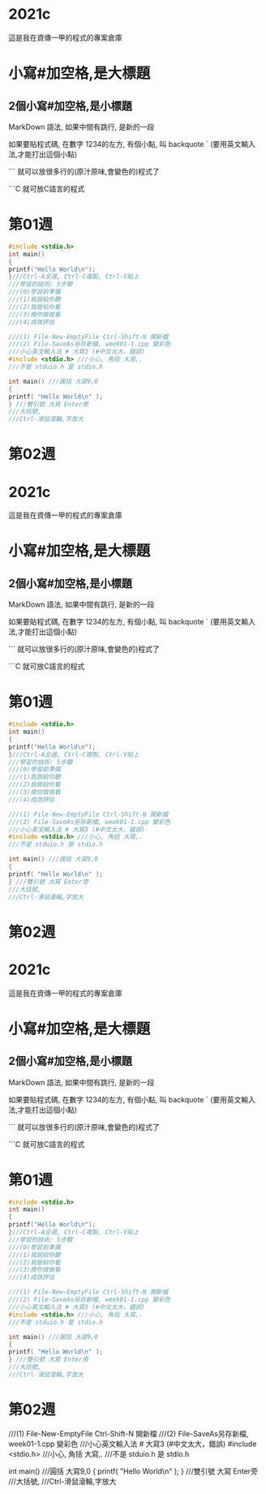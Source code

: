 # 2021c
這是我在資傳一甲的程式的專案倉庫

# 小寫#加空格,是大標題
## 2個小寫#加空格,是小標題

MarkDown 語法, 如果中間有跳行, 是新的一段

如果要貼程式碼, 在數字 1234的左方, 有個小點, 叫 backquote \`
(要用英文輸入法,才能打出這個小點)

\`\`\` 就可以放很多行的(原汁原味,會變色的)程式了

\`\`\`C 就可放C語言的程式


# 第01週
```C
#include <stdio.h>
int main()
{
printf("Hello World\n");
}///Ctrl-A全選, Ctrl-C複製, Ctrl-V貼上
///學習的技術: 5步驟
///(0)學習前準備
///(1)我說給你聽
///(2)我做給你看
///(3)換你做做看
///(4)成效評估
```

```C
///(1) File-New-EmptyFile Ctrl-Shift-N 開新檔
///(2) File-SaveAs另存新檔, week01-1.cpp 變彩色
///小心英文輸入法 # 大寫3 (#中文太大，錯誤)
#include <stdio.h> ///小心, 角括 大寫,.
///不是 stduio.h 是 stdio.h

int main() ///圓括 大寫9,0
{
printf( "Hello World\n" );
} ///雙引號 大寫 Enter旁
///大括號,
///Ctrl-滑鼠滾輪,字放大
```

# 第02週
# 2021c
這是我在資傳一甲的程式的專案倉庫

# 小寫#加空格,是大標題
## 2個小寫#加空格,是小標題

MarkDown 語法, 如果中間有跳行, 是新的一段

如果要貼程式碼, 在數字 1234的左方, 有個小點, 叫 backquote \`
(要用英文輸入法,才能打出這個小點)

\`\`\` 就可以放很多行的(原汁原味,會變色的)程式了

\`\`\`C 就可放C語言的程式


# 第01週
```C
#include <stdio.h>
int main()
{
printf("Hello World\n");
}///Ctrl-A全選, Ctrl-C複製, Ctrl-V貼上
///學習的技術: 5步驟
///(0)學習前準備
///(1)我說給你聽
///(2)我做給你看
///(3)換你做做看
///(4)成效評估
```

```C
///(1) File-New-EmptyFile Ctrl-Shift-N 開新檔
///(2) File-SaveAs另存新檔, week01-1.cpp 變彩色
///小心英文輸入法 # 大寫3 (#中文太大，錯誤)
#include <stdio.h> ///小心, 角括 大寫,.
///不是 stduio.h 是 stdio.h

int main() ///圓括 大寫9,0
{
printf( "Hello World\n" );
} ///雙引號 大寫 Enter旁
///大括號,
///Ctrl-滑鼠滾輪,字放大
```

# 第02週
# 2021c
這是我在資傳一甲的程式的專案倉庫

# 小寫#加空格,是大標題
## 2個小寫#加空格,是小標題

MarkDown 語法, 如果中間有跳行, 是新的一段

如果要貼程式碼, 在數字 1234的左方, 有個小點, 叫 backquote \`
(要用英文輸入法,才能打出這個小點)

\`\`\` 就可以放很多行的(原汁原味,會變色的)程式了

\`\`\`C 就可放C語言的程式


# 第01週
```C
#include <stdio.h>
int main()
{
printf("Hello World\n");
}///Ctrl-A全選, Ctrl-C複製, Ctrl-V貼上
///學習的技術: 5步驟
///(0)學習前準備
///(1)我說給你聽
///(2)我做給你看
///(3)換你做做看
///(4)成效評估
```

```C
///(1) File-New-EmptyFile Ctrl-Shift-N 開新檔
///(2) File-SaveAs另存新檔, week01-1.cpp 變彩色
///小心英文輸入法 # 大寫3 (#中文太大，錯誤)
#include <stdio.h> ///小心, 角括 大寫,.
///不是 stduio.h 是 stdio.h

int main() ///圓括 大寫9,0
{
printf( "Hello World\n" );
} ///雙引號 大寫 Enter旁
///大括號,
///Ctrl-滑鼠滾輪,字放大
```

# 第02週
///(1) File-New-EmptyFile Ctrl-Shift-N 開新檔
///(2) File-SaveAs另存新檔, week01-1.cpp 變彩色
///小心英文輸入法 # 大寫3 (#中文太大，錯誤) 
#include <stdio.h> ///小心, 角括 大寫,.
///不是   stduio.h 是 stdio.h

int main() ///圓括 大寫9,0
{
    printf( "Hello World\n" );
}         ///雙引號 大寫 Enter旁
///大括號,
///Ctrl-滑鼠滾輪,字放大
